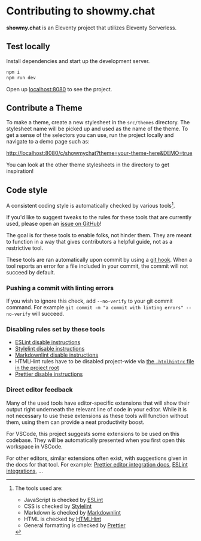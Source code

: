# Contributing to showmy.chat

**showmy.chat** is an Eleventy project that utilizes Eleventy Serverless.

## Test locally

Install dependencies and start up the development server.

```bash
npm i
npm run dev
```

Open up [localhost:8080](http://localhost:8080) to see the project.

## Contribute a Theme

To make a theme, create a new stylesheet in the `src/themes` directory. The stylesheet name will be picked up and used as the name of the theme. To get a sense of the selectors you can use, run the project locally and navigate to a demo page such as:

<http://localhost:8080/c/showmychat?theme=your-theme-here&DEMO=true>

You can look at the other theme stylesheets in the directory to get inspiration!

## Code style

A consistent coding style is automatically checked by various tools[^1].

<!-- MD046 is useful, but reports a false positive for footnote-syntax as it's a non-standard md feature -->
<!-- markdownlint-disable MD046 -->

[^1]: The tools used are:

    - JavaScript is checked by [ESLint](https://eslint.org/)
    - CSS is checked by [Stylelint](https://stylelint.io/)
    - Markdown is checked by [Markdownlint](https://github.com/DavidAnson/markdownlint)
    - HTML is checked by [HTMLHint](https://htmlhint.com/)
    - General formatting is checked by [Prettier](https://prettier.io/)

If you'd like to suggest tweaks to the rules for these tools that are currently used, please open an [issue on GitHub](https://github.com/BenDMyers/showmy.chat/issues)!

The goal is for these tools to enable folks, not hinder them.
They are meant to function in a way that gives contributors a helpful guide, not as a restrictive tool.

These tools are ran automatically upon commit by using a [git hook](https://git-scm.com/book/en/v2/Customizing-Git-Git-Hooks).
When a tool reports an error for a file included in your commit, the commit will not succeed by default.

### Pushing a commit with linting errors

If you wish to ignore this check, add `--no-verify` to your git commit command.
For example `git commit -m "a commit with linting errors" --no-verify` will succeed.

### Disabling rules set by these tools

- [ESLint disable instructions](https://eslint.org/docs/user-guide/configuring/rules#disabling-rules)
- [Stylelint disable instructions](https://stylelint.io/user-guide/ignore-code/)
- [Markdownlint disable instructions](https://github.com/DavidAnson/markdownlint#configuration)
- HTMLHint rules have to be disabled project-wide via [the `.htnlhintrc` file in the project root](https://htmlhint.com/docs/user-guide/configuration)
- [Prettier disable instructions](https://prettier.io/docs/en/ignore.html)

### Direct editor feedback

Many of the used tools have editor-specific extensions that will show their output right underneath the relevant line of code in your editor.
While it is not necessary to use these extensions as these tools will function without them, using them can provide a neat productivity boost.

For VSCode, this project suggests some extensions to be used on this codebase.
They will be automatically presented when you first open this workspace in VSCode.

For other editors, similar extensions often exist, with suggestions given in the docs for that tool.
For example: [Prettier editor integration docs](https://prettier.io/docs/en/editors.html), [ESLint integrations](https://eslint.org/docs/user-guide/integrations), ...
